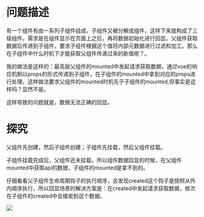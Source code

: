 # 问题描述

有一个组件有由一系列子组件组成，子组件又被分解成组件，这样下来就构成了三级组件。需求是在组件显示在页面上之后，再将数据初始化进行回显。父组件获取数据后传递到子组件，要求子组件根据这个值将内部元数据进行过滤和加工。那么在子组件中什么时机下才能获取父组件传递过来的新值呢？。

我的做法是这样的：最高层父组件的mounted中发起请求获取数据，通过vue的响应机制以props的形式传递到子组件，在子组件的mounted中拿到对应的props进行处理。这样做法要求父组件的mounted时机先于子组件的mounted,但事实是这样吗？显然不是。

这样导致的问题就是，数据无法正确的回显。

#  探究

父组件先创建，然后子组件创建；子组件先挂载，然后父组件挂载。

子组件挂载完成后，父组件还未挂载。所以组件数据回显的时候，在父组件mounted中获取api的数据，子组件的mounted是拿不到的。

仔细看看父子组件生命周期钩子的执行顺序，会发现created这个钩子是按照从外内顺序执行，所以回显场景的解决方案是：在created中发起请求获取数据，依次在子组件的created中会接收到这个数据。

![](https://image-static.segmentfault.com/379/352/3793524098-5b665dbbde824_articlex)
